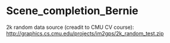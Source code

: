 # Scene_completion_Bernie
2k random data source (creadit to CMU CV course): http://graphics.cs.cmu.edu/projects/im2gps/2k_random_test.zip
